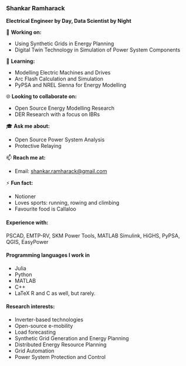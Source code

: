 ### Shankar Ramharack

**Electrical Engineer by Day, Data Scientist by Night**

:construction: **Working on:**
- Using Synthetic Grids in Energy Planning
- Digital Twin Technology in Simulation of Power System Components

🌱 **Learning:**
- Modelling Electric Machines and Drives
- Arc Flash Calculation and Simulation
- PyPSA and NREL Sienna for Energy Modelling

 :globe_with_meridians: **Looking to collaborate on:**
- Open Source Energy Modelling Research
- DER Research with a focus on IBRs

:mortar_board: **Ask me about:**
- Open Source Power System Analysis
- Protective Relaying

📫 **Reach me at:**
- Email: shankar.ramharack@gmail.com

⚡ **Fun fact:**
- Notioner
- Loves sports: running, rowing and climbing
- Favourite food is Callaloo

#### Experience with:
PSCAD, EMTP-RV, SKM Power Tools, MATLAB Simulink, HiGHS, PyPSA, QGIS, EasyPower

#### Programming languages I work in
- Julia
- Python
- MATLAB
- C++
- LaTeX
R and C as well, but rarely.

#### Research interests:
- Inverter-based technologies
- Open-source e-mobility
- Load forecasting
- Synthetic Grid Generation and Energy Planning
- Distributed Energy Resource Planning
- Grid Automation
- Power System Protection and Control

